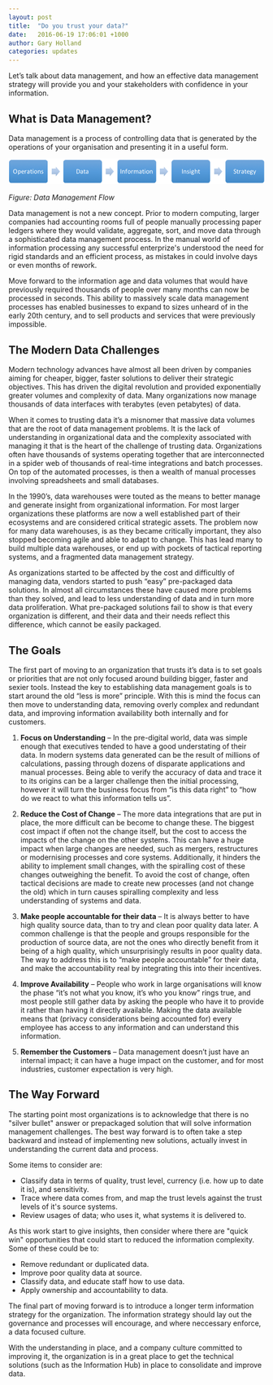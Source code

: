 ```yaml
---
layout: post
title:  "Do you trust your data?"
date:   2016-06-19 17:06:01 +1000
author: Gary Holland
categories: updates
---
```


Let’s talk about data management, and how an effective data management strategy will provide you and your stakeholders with confidence in your information.


What is Data Management? 
---

Data management is a process of controlling data that is generated by the operations of your organisation and presenting it in a useful form.

![Data Management Flow](/img/data_management_flow.png "Data Management Flow")

*Figure: Data Management Flow*

Data management is not a new concept. Prior to modern computing, larger companies had accounting rooms full of people manually processing paper ledgers where they would validate, aggregate, sort, and move data through a sophisticated data management process.  In the manual world of information processing any successful enterprize's understood the need for rigid standards and an efficient process, as mistakes in could involve days or even months of rework.

Move forward to the information age and data volumes that would have previously required thousands of people over many months can now be processed in seconds.  This ability to massively scale data management processes has enabled businesses to expand to sizes unheard of in the early 20th century, and to sell products and services that were previously impossible.

The Modern Data Challenges
---

Modern technology advances have almost all been driven by companies aiming for cheaper, bigger, faster solutions to deliver their strategic objectives.  This has driven the digital revolution and provided exponentially greater volumes and complexity of data.  Many organizations now manage thousands of data interfaces with terabytes (even petabytes) of data.

When it comes to trusting data it’s a misnomer that massive data volumes that are the root of data management problems.  It is the lack of understanding in organizational data and the complexity associated with managing it that is the heart of the challenge of trusting data.  Organizations often have thousands of systems operating together that are interconnected in a spider web of thousands of real-time integrations and batch processes.   On top of the automated processes, is then a wealth of manual processes involving spreadsheets and small databases.

In the 1990’s, data warehouses were touted as the means to better manage and generate insight from organizational information.   For most larger organizations these platforms are now a well established part of their ecosystems and are considered critical strategic assets.  The problem now for many data warehouses, is as they became critically important, they also stopped becoming agile and able to adapt to change.  This has lead many to build multiple data warehouses, or end up with pockets of tactical reporting systems, and a fragmented data management strategy.

As organizations started to be affected by the cost and difficultly of managing data, vendors started to push “easy” pre-packaged data solutions.  In almost all circumstances these have caused more problems than they solved, and lead to less understanding of data and in turn more data proliferation.  What pre-packaged solutions fail to show is that every organization is different, and their data and their needs reflect this difference, which cannot be easily packaged.


The Goals
---

The first part of moving to an organization that trusts it’s data is to set goals or priorities that are not only focused around building bigger, faster and sexier tools.  Instead the key to establishing data management goals is to start around the old “less is more” principle.  With this is mind the focus can then move to understanding data, removing overly complex and redundant data, and improving information availability both internally and for customers.

1.	**Focus on Understanding** – In the pre-digital world, data was simple enough that executives tended to have a good understating of their data.  In modern systems data generated can be the result of millions of calculations, passing through dozens of disparate applications and manual processes.   Being able to verify the accuracy of data and trace it to its origins can be a larger challenge then the initial processing, however it will turn the business focus from “is this data right” to “how do we react to what this information tells us”.

2.	**Reduce the Cost of Change** – The more data integrations that are put in place, the more difficult can be become to change these.  The biggest cost impact if often not the change itself, but the cost to access the impacts of the change on the other systems.  This can have a huge impact when large changes are needed, such as mergers, restructures or modernising processes and core systems.  Additionally, it hinders the ability to implement small changes, with the spiralling cost of these changes outweighing the benefit.  To avoid the cost of change, often tactical decisions are made to create new processes (and not change the old) which in turn causes spiralling complexity and less understanding of systems and data.  

3.	**Make people accountable for their data** – It is always better to have high quality source data, than to try and clean poor quality data later.  A common challenge is that the people and groups responsible for the production of source data, are not the ones who directly benefit from it being of a high quality, which unsurprisingly results in poor quality data.  The way to address this is to “make people accountable” for their data, and make the accountability real by integrating this into their incentives.  

4.	**Improve Availability** – People who work in large organisations will know the phase “it’s not what you know, it’s who you know” rings true, and most people still gather data by asking the people who have it to provide it rather than having it directly available.  Making the data available means that (privacy considerations being accounted for) every employee has access to any information and can understand this information.

5.	**Remember the Customers** – Data management doesn’t just have an internal impact; it can have a huge impact on the customer, and for most industries, customer expectation is very high.  


The Way Forward
---

The starting point most organizations is to acknowledge that there is no "silver bullet" answer or prepackaged solution that will solve information management challenges.  The best way forward is to often take a step backward and instead of implementing new solutions, actually invest in understanding the current data and process.  

Some items to consider are:

* Classify data in terms of quality, trust level, currency (i.e. how up to date it is), and sensitivity.
* Trace where data comes from, and map the trust levels against the trust levels of it's source systems.
* Review usages of data; who uses it, what systems it is delivered to.

As this work start to give insights, then consider where there are "quick win" opportunities that could start to reduced the information complexity.  Some of these could be to:

* Remove redundant or duplicated data.
* Improve poor quality data at source.
* Classify data, and educate staff how to use data.
* Apply ownership and accountability to data.

The final part of moving forward is to introduce a longer term information strategy for the organization.  The information strategy should lay out the governance and processes will encourage, and where neccessary enforce, a data focused culture.  

With the understanding in place, and a company culture committed to improving it, the organization is in a great place to get the technical solutions (such as the Information Hub) in place to consolidate and improve data.


